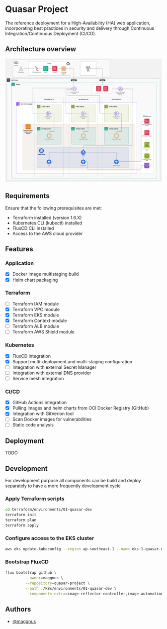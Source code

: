# Quasar Project

The reference deployment for a High-Availability (HA) web application, incorporating best practices in security and
delivery through Continuous Integration/Continuous Deployment (CI/CD).

## Architecture overview

![Architecture overview](docs/images/architecture.jpeg)

## Requirements

Ensure that the following prerequisites are met:

- Terraform installed (version 1.6.X)
- Kubernetes CLI (kubectl) installed
- FluxCD CLI installed
- Access to the AWS cloud provider

## Features

### Application

- [x] Docker Image multistaging build
- [x] Helm chart packaging

### Terraform

- [ ] Terraform IAM module
- [x] Terraform VPC module
- [x] Terraform EKS module
- [x] Terraform Context module
- [ ] Terraform ALB module
- [ ] Terraform AWS Shield module

### Kubernetes

- [x] FluxCD integration
- [x] Support multi-deployment and multi-staging configuration
- [ ] Integration with external Secret Manager
- [ ] Integration with external DNS provider
- [ ] Service mesh integration

### CI/CD

- [x] GitHub Actions integration
- [x] Pulling images and helm charts from OCI Docker Registry (GitHub)
- [x] Integration with GitVerion tool
- [ ] Scan Docker images for vulnerabilities
- [ ] Static code analysis

## Deployment

TODO

## Development

For development purpose all components can be build and deploy separately
to have a more frequently development cycle

### Apply Terraform scripts

```bash
cd terraform/environments/01-quasar-dev
terraform init
terraform plan
terraform apply
```

### Configure access to the EKS cluster

```bash
aws eks update-kubeconfig --region ap-southeast-1 --name eks-1-quasar-dev
```

### Bootstrap FluxCD

```bash
flux bootstrap github \
         --owner=maggnus \
         --repository=quasar-project \
         --path ./k8s/environments/01-quasar-dev \
         --components-extra=image-reflector-controller,image-automation-controller
```

## Authors

- [@maggnus](https://www.github.com/maggnus)

